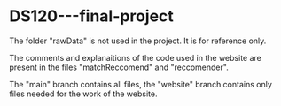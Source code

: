 # DS120---final-project

The folder "rawData" is not used in the project. It is for reference only.

The comments and explanaitions of the code used in the website are present in the files "matchReccomend" and "reccomender".

The "main" branch contains all files, the "website" branch contains only files needed for the work of the website.

